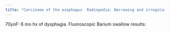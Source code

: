 ```yaml
---
title: "Carcinoma of the esophagus  Radiopedia: Narrowing and irregularity with hold-up of contrast noted in the mid thoracic esophagus."
---
```

70yoF: 6 mo hx of dysphagia.
Fluoroscopic Barium swallow results:

